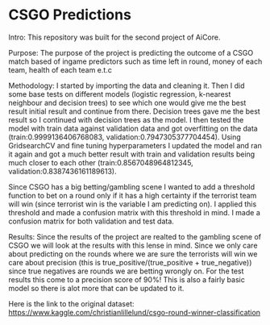 # CSGO Predictions
Intro: This repository was built for the second project of AiCore.

Purpose: The purpose of the project is predicting the outcome of a CSGO match based of ingame predictors such as time left in round,
money of each team,  health of each team e.t.c

Methodology: I started by importing the data and cleaning it. Then I did some base tests on different models (logistic regression, k-nearest neighbour and decision trees) to see which one would give me the best result initial result and continue from there. Decision trees gave me the best result so I continued with decision trees as the model. I then tested the model with train data against validation data and got overfitting on the data (train:0.9999136406768083, validation:0.7947305377704454). Using GridsearchCV and fine tuning hyperparameters I updated the model and ran it again and got a much better result with train and validation results being much closer to each other (train:0.8567048964812345, validation:0.8387436161189613). 

Since CSGO has a big betting/gambling scene I wanted to add a threshold function to bet on a round only if it has a high certainty if the terrorist team will win (since terrorist win is the variable I am predicting on). I applied this threshold and made a confusion matrix with this threshold in mind. I made a confusion matrix for both validation and test data. 

Results: Since the results of the project are realted to the gambling scene of CSGO we will look at the results with this lense in mind. Since we only care about predicting on the rounds where we are sure the terrorists will win we care about precision (this is true_positive/(true_positive + true_negative)) since true negatives are rounds we are betting wrongly on. For the test results this come to a precision score of 90%! This is also a fairly basic model so there is alot more that can be updated to it. 

Here is the link to the original dataset: https://www.kaggle.com/christianlillelund/csgo-round-winner-classification
